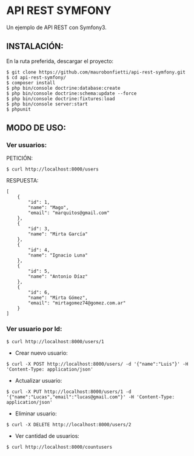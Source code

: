 # API REST SYMFONY

Un ejemplo de API REST con Symfony3.


## INSTALACIÓN:

En la ruta preferida, descargar el proyecto:

```
$ git clone https://github.com/maurobonfietti/api-rest-symfony.git
$ cd api-rest-symfony/
$ composer install
$ php bin/console doctrine:database:create
$ php bin/console doctrine:schema:update --force
$ php bin/console doctrine:fixtures:load
$ php bin/console server:start
$ phpunit
```


## MODO DE USO:


### Ver usuarios:

PETICIÓN:
```
$ curl http://localhost:8000/users
```

RESPUESTA:
```
[
    {
        "id": 1,
        "name": "Mago",
        "email": "marquitos@gmail.com"
    },
    {
        "id": 3,
        "name": "Mirta García"
    },
    {
        "id": 4,
        "name": "Ignacio Luna"
    },
    {
        "id": 5,
        "name": "Antonio Díaz"
    },
    {
        "id": 6,
        "name": "Mirta Gómez",
        "email": "mirtagomez74@gomez.com.ar"
    }
]
```


### Ver usuario por Id:

```
$ curl http://localhost:8000/users/1
```


- Crear nuevo usuario:
```
$ curl -X POST http://localhost:8000/users/ -d '{"name":"Luis"}' -H 'Content-Type: application/json'
```


- Actualizar usuario:
```
$ curl -X PUT http://localhost:8000/users/1 -d '{"name":"Lucas","email":"lucas@gmail.com"}' -H 'Content-Type: application/json'
```


- Eliminar usuario:
```
$ curl -X DELETE http://localhost:8000/users/2
```


- Ver cantidad de usuarios:
```
$ curl http://localhost:8000/countusers
```
